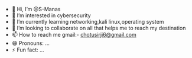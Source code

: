 - 👋 Hi, I’m @S-Manas
- 👀 I’m interested in cybersecurity
- 🌱 I’m currently learning networking,kali linux,operating system
- 💞️ I’m looking to collaborate on all that helps me to reach my destination
- 📫 How to reach me gmail:- chotusirji6@gmail.com
- 😄 Pronouns: ...
- ⚡ Fun fact: ...

<!---
S-Manas/S-Manas is a ✨ special ✨ repository because its `README.md` (this file) appears on your GitHub profile.
You can click the Preview link to take a look at your changes.
--->
